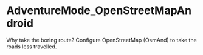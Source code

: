 # AdventureMode_OpenStreetMapAndroid
Why take the boring route? Configure OpenStreetMap (OsmAnd) to take the roads less travelled.

